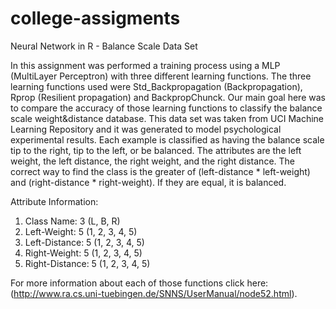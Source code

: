 # college-assigments
Neural Network in R - Balance Scale Data Set

In this assignment was performed a training process using a MLP (MultiLayer Perceptron) with three different learning functions. The three learning functions used were Std_Backpropagation (Backpropagation), Rprop (Resilient propagation) and BackpropChunck. Our main goal here was to compare the accuracy of those learning functions to classify the balance scale weight&distance database. This data set was taken  from UCI Machine Learning Repository and it was generated to model psychological experimental results. Each example is classified as having the balance scale tip to the right, tip to the left, or be balanced. The attributes are the left weight, the left distance, the right weight, and the right distance. The correct way to find the class is the greater of (left-distance * left-weight) and (right-distance * right-weight). If they are equal, it is balanced.

Attribute Information:

1. Class Name: 3 (L, B, R) 
2. Left-Weight: 5 (1, 2, 3, 4, 5) 
3. Left-Distance: 5 (1, 2, 3, 4, 5) 
4. Right-Weight: 5 (1, 2, 3, 4, 5) 
5. Right-Distance: 5 (1, 2, 3, 4, 5)

 For more information about each of those functions click here: (http://www.ra.cs.uni-tuebingen.de/SNNS/UserManual/node52.html). 
